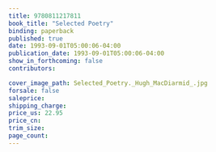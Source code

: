 ```yaml
---
title: 9780811217811
book_title: "Selected Poetry"
binding: paperback
published: true
date: 1993-09-01T05:00:06-04:00
publication_date: 1993-09-01T05:00:06-04:00
show_in_forthcoming: false
contributors:

cover_image_path: Selected_Poetry._Hugh_MacDiarmid_.jpg
forsale: false
saleprice:
shipping_charge:
price_us: 22.95
price_cn:
trim_size:
page_count:
---
```


